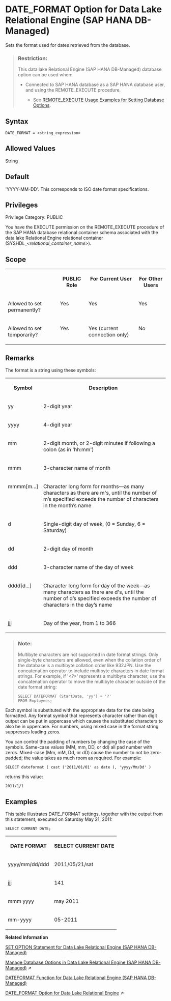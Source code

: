 <!-- loio3e2ecb4848cc4a6ba20cd155322dee96 -->

# DATE\_FORMAT Option for Data Lake Relational Engine \(SAP HANA DB-Managed\)

Sets the format used for dates retrieved from the database.



> ### Restriction:  
> This data lake Relational Engine \(SAP HANA DB-Managed\) database option can be used when:
> 
> -   Connected to SAP HANA database as a SAP HANA database user, and using the REMOTE\_EXECUTE procedure.
> 
>     -   See [REMOTE\_EXECUTE Usage Examples for Setting Database Options](remote-execute-usage-examples-for-setting-database-options-0023bea.md).



<a name="loio3e2ecb4848cc4a6ba20cd155322dee96__section_omc_fd4_hrb"/>

## Syntax

```
DATE_FORMAT = <string_expression>
```



<a name="loio3e2ecb4848cc4a6ba20cd155322dee96__section_d3m_fd4_hrb"/>

## Allowed Values

String



<a name="loio3e2ecb4848cc4a6ba20cd155322dee96__section_k2c_gd4_hrb"/>

## Default

'YYYY-MM-DD'. This corresponds to ISO date format specifications.



<a name="loio3e2ecb4848cc4a6ba20cd155322dee96__section_vn2_qzv_cxb"/>

## Privileges

Privilege Category: PUBLIC

You have the EXECUTE permission on the REMOTE\_EXECUTE procedure of the SAP HANA database relational container schema associated with the data lake Relational Engine relational container \(SYSHDL\_*<relational\_container\_name\>*\).



### 



<a name="loio3e2ecb4848cc4a6ba20cd155322dee96__section_h3w_jmb_dxb"/>

## Scope


<table>
<tr>
<th valign="top">

 



</th>
<th valign="top">

PUBLIC Role



</th>
<th valign="top">

For Current User



</th>
<th valign="top">

For Other Users



</th>
</tr>
<tr>
<td valign="top">

Allowed to set permanently?



</td>
<td valign="top">

Yes



</td>
<td valign="top">

Yes



</td>
<td valign="top">

Yes



</td>
</tr>
<tr>
<td valign="top">

Allowed to set temporarily?



</td>
<td valign="top">

Yes



</td>
<td valign="top">

Yes \(current connection only\)



</td>
<td valign="top">

No



</td>
</tr>
</table>



<a name="loio3e2ecb4848cc4a6ba20cd155322dee96__section_bbd_3d4_hrb"/>

## Remarks

The format is a string using these symbols:


<table>
<tr>
<th valign="top" rowspan="1">

Symbol



</th>
<th valign="top" rowspan="1">

Description



</th>
</tr>
<tr>
<td valign="top" rowspan="1">

yy



</td>
<td valign="top" rowspan="1">

2-digit year



</td>
</tr>
<tr>
<td valign="top" rowspan="1">

yyyy



</td>
<td valign="top" rowspan="1">

4-digit year



</td>
</tr>
<tr>
<td valign="top" rowspan="1">

mm



</td>
<td valign="top" rowspan="1">

2-digit month, or 2-digit minutes if following a colon \(as in 'hh:mm'\)



</td>
</tr>
<tr>
<td valign="top" rowspan="1">

mmm



</td>
<td valign="top" rowspan="1">

3-character name of month



</td>
</tr>
<tr>
<td valign="top" rowspan="1">

mmmm\[m...\]



</td>
<td valign="top" rowspan="1">

Character long form for months—as many characters as there are m's, until the number of m’s specified exceeds the number of characters in the month’s name



</td>
</tr>
<tr>
<td valign="top" rowspan="1">

d



</td>
<td valign="top" rowspan="1">

Single-digit day of week, \(0 = Sunday, 6 = Saturday\)



</td>
</tr>
<tr>
<td valign="top" rowspan="1">

dd



</td>
<td valign="top" rowspan="1">

2-digit day of month



</td>
</tr>
<tr>
<td valign="top" rowspan="1">

ddd



</td>
<td valign="top" rowspan="1">

3-character name of the day of week



</td>
</tr>
<tr>
<td valign="top" rowspan="1">

dddd\[d...\]



</td>
<td valign="top" rowspan="1">

Character long form for day of the week—as many characters as there are d's, until the number of d’s specified exceeds the number of characters in the day’s name



</td>
</tr>
<tr>
<td valign="top" rowspan="1">

jjj



</td>
<td valign="top" rowspan="1">

Day of the year, from 1 to 366



</td>
</tr>
</table>

> ### Note:  
> Multibyte characters are not supported in date format strings. Only single-byte characters are allowed, even when the collation order of the database is a multibyte collation order like 932JPN. Use the concatenation operator to include multibyte characters in date format strings. For example, if '*<?\>*' represents a multibyte character, use the concatenation operator to move the multibyte character outside of the date format string:
> 
> ```
> SELECT DATEFORMAT (StartDate, 'yy') + '?'
> FROM Employees;
> ```

Each symbol is substituted with the appropriate data for the date being formatted. Any format symbol that represents character rather than digit output can be put in uppercase which causes the substituted characters to also be in uppercase. For numbers, using mixed case in the format string suppresses leading zeros.

You can control the padding of numbers by changing the case of the symbols. Same-case values \(MM, mm, DD, or dd\) all pad number with zeros. Mixed-case \(Mm, mM, Dd, or dD\) cause the number to not be zero-padded; the value takes as much room as required. For example:

```
SELECT dateformat ( cast ('2011/01/01' as date ), 'yyyy/Mm/Dd' )
```

returns this value:

```
2011/1/1
```



<a name="loio3e2ecb4848cc4a6ba20cd155322dee96__iq_refso_455"/>

## Examples

This table illustrates DATE\_FORMAT settings, together with the output from this statement, executed on Saturday May 21, 2011:

```
SELECT CURRENT DATE;
```


<table>
<tr>
<th valign="top" rowspan="1">

DATE FORMAT



</th>
<th valign="top" rowspan="1">

SELECT CURRENT DATE



</th>
</tr>
<tr>
<td valign="top" rowspan="1">

yyyy/mm/dd/ddd



</td>
<td valign="top" rowspan="1">

2011/05/21/sat



</td>
</tr>
<tr>
<td valign="top" rowspan="1">

jjj



</td>
<td valign="top" rowspan="1">

141



</td>
</tr>
<tr>
<td valign="top" rowspan="1">

mmm yyyy



</td>
<td valign="top" rowspan="1">

may 2011



</td>
</tr>
<tr>
<td valign="top" rowspan="1">

mm-yyyy



</td>
<td valign="top" rowspan="1">

05-2011



</td>
</tr>
</table>

**Related Information**  


[SET OPTION Statement for Data Lake Relational Engine \(SAP HANA DB-Managed\)](../030-sql-statements/set-option-statement-for-data-lake-relational-engine-sap-hana-db-managed-84a37a4.md "Changes options that affect the behavior of the database and its compatibility with Transact-SQL. Setting the value of an option can change the behavior for all users or an individual user, in either a temporary or permanent scope.")

[Manage Database Options in Data Lake Relational Engine (SAP HANA DB-Managed)](https://help.sap.com/viewer/9220e7fec0fe4503b5c5a6e21d584e63/2023_1_QRC/en-US/964f12eb2961478b8205f5bfd8ee2ec6.html "Data lake Relational Engine database options are configurable settings that change the way the data lake Relational Engine database behaves or performs.") :arrow_upper_right:

[DATEFORMAT Function for Data Lake Relational Engine \(SAP HANA DB-Managed\)](../050-system-sql-functions/dateformat-function-for-data-lake-relational-engine-sap-hana-db-managed-d8071cc.md "Returns a string representing a date expression in the specified format.")

[DATE_FORMAT Option for Data Lake Relational Engine](https://help.sap.com/viewer/19b3964099384f178ad08f2d348232a9/2023_1_QRC/en-US/a632563684f2101581da9a102de30f81.html "Sets the format used for dates retrieved from the database.") :arrow_upper_right:

